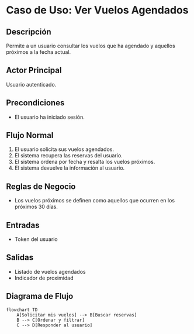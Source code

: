 # Caso de Uso: Ver Vuelos Agendados

## Descripción
Permite a un usuario consultar los vuelos que ha agendado y aquellos próximos a la fecha actual.

## Actor Principal
Usuario autenticado.

## Precondiciones
- El usuario ha iniciado sesión.

## Flujo Normal
1. El usuario solicita sus vuelos agendados.
2. El sistema recupera las reservas del usuario.
3. El sistema ordena por fecha y resalta los vuelos próximos.
4. El sistema devuelve la información al usuario.

## Reglas de Negocio
- Los vuelos próximos se definen como aquellos que ocurren en los próximos 30 días.

## Entradas
- Token del usuario

## Salidas
- Listado de vuelos agendados
- Indicador de proximidad

## Diagrama de Flujo
```mermaid
flowchart TD
    A[Solicitar mis vuelos] --> B[Buscar reservas]
    B --> C[Ordenar y filtrar]
    C --> D[Responder al usuario]
```
